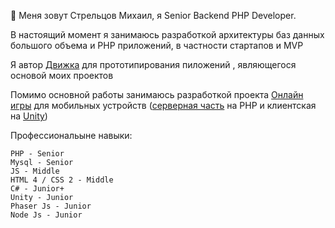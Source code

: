 👋 Меня зовут Стрельцов Михаил, я Senior Backend PHP Developer.    

В настоящий момент я занимаюсь разработкой архитектуры баз данных большого объема и PHP приложений, в частности стартапов и MVP    

Я автор [Движка](https://github.com/webrobot1/engine) для прототипирования пиложений , являющегося основой моих проектов

Помимо основной работы занимаюсь разработкой проекта [Онлайн игры](https://github.com/webrobot1?tab=repositories&q=%D0%9E%D0%BD%D0%BB%D0%B0%D0%B9%D0%BD&type=&language=&sort=) для мобильных устройств ([серверная часть](https://github.com/webrobot1/app-server) на PHP и клиентская на [Unity](https://github.com/webrobot1/unity))    

Профессиональыне навыки: 

    PHP - Senior
    Mysql - Senior 
    JS - Middle
    HTML 4 / CSS 2 - Middle
    C# - Junior+
    Unity - Junior
    Phaser Js - Junior
    Node Js - Junior
